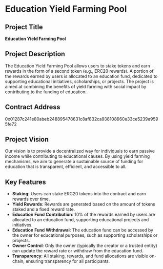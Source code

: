 # Education Yield Farming Pool

## Project Title
**Education Yield Farming Pool**

## Project Description
The Education Yield Farming Pool allows users to stake tokens and earn rewards in the form of a second token (e.g., ERC20 rewards). A portion of the rewards earned by users is allocated to an education fund, dedicated to supporting educational initiatives, scholarships, or projects. The project is aimed at combining the benefits of yield farming with social impact by contributing to the funding of education.

## Contract Address
0x01287c241e80abeb248895478631c8af832ca938108960e33ce5239e9595fe72

## Project Vision
Our vision is to provide a decentralized way for individuals to earn passive income while contributing to educational causes. By using yield farming mechanisms, we aim to generate a sustainable source of funding for education that is transparent, efficient, and accessible to all.

## Key Features
- **Staking**: Users can stake ERC20 tokens into the contract and earn rewards over time.
- **Yield Rewards**: Rewards are generated based on the amount of tokens staked and a fixed reward rate.
- **Education Fund Contribution**: 10% of the rewards earned by users are allocated to an education fund, supporting educational projects and initiatives.
- **Education Fund Withdrawal**: The education fund can be accessed by the owner for educational purposes, such as supporting scholarships or projects.
- **Owner Control**: Only the owner (typically the creator or a trusted entity) can update the reward rate or withdraw from the education fund.
- **Transparency**: All staking, rewards, and fund allocations are visible on-chain, ensuring transparency for all participants.



